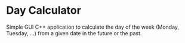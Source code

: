 # Day Calculator

Simple GUI C++ application to calculate the day of the week (Monday, Tuesday, ...) from a given date in the future or the past.
